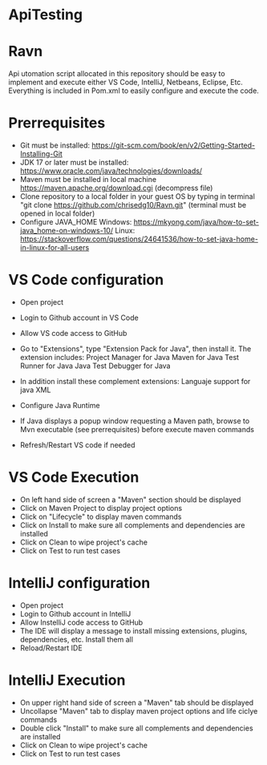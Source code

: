 # ApiTesting
# Ravn

Api utomation script allocated in this repository should be easy to implement and execute either VS Code, IntelliJ, Netbeans, Eclipse, Etc.
Everything is included in Pom.xml to easily configure and execute the code.

# Prerrequisites
* Git must be installed: https://git-scm.com/book/en/v2/Getting-Started-Installing-Git
* JDK 17 or later must be installed: https://www.oracle.com/java/technologies/downloads/
* Maven must be installed in local machine https://maven.apache.org/download.cgi (decompress file)
* Clone repository to a local folder in your guest OS by typing in terminal "git clone https://github.com/chrisedg10/Ravn.git" (terminal must be opened in local folder)
* Configure JAVA_HOME 
Windows: https://mkyong.com/java/how-to-set-java_home-on-windows-10/
Linux: https://stackoverflow.com/questions/24641536/how-to-set-java-home-in-linux-for-all-users 

# VS Code configuration
* Open project
* Login to Github account in VS Code
* Allow VS code access to GitHub
* Go to "Extensions", type "Extension Pack for Java", then install it. The extension includes:
Project Manager for Java
Maven for Java
Test Runner for Java
Java Test
Debugger for Java

* In addition install these complement extensions: 
Languaje support for java
XML

* Configure Java Runtime
* If Java displays a popup window requesting a Maven path, browse to Mvn executable (see prerrequisites) before execute maven commands 
* Refresh/Restart VS code if needed

# VS Code Execution
* On left hand side of screen a "Maven" section should be displayed
* Click on Maven Project to display project options
* Click on "Lifecycle" to display maven commands
* Click on Install to make sure all complements and dependencies are installed
* Click on Clean to wipe project's cache
* Click on Test to run test cases

# IntelliJ configuration
* Open project
* Login to Github account in IntelliJ
* Allow InstelliJ code access to GitHub
* The IDE will display a message to install missing extensions, plugins, dependencies, etc. Install them all
* Reload/Restart IDE

# IntelliJ Execution
* On upper right hand side of screen a "Maven" tab should be displayed
* Uncollapse "Maven" tab to display maven project options and life ciclye commands
* Double click "Install" to make sure all complements and dependencies are installed
* Click on Clean to wipe project's cache
* Click on Test to run test cases
